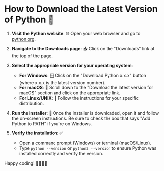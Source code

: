 # How to Download the Latest Version of Python 🐍

1. **Visit the Python website**: 🌐 Open your web browser and go to [python.org](https://www.python.org/).

2. **Navigate to the Downloads page**: 📥 Click on the "Downloads" link at the top of the page.

3. **Select the appropriate version for your operating system**:
    - **For Windows**: 🪟 Click on the "Download Python x.x.x" button (where x.x.x is the latest version number).
    - **For macOS**: 🍏 Scroll down to the "Download the latest version for macOS" section and click on the appropriate link.
    - **For Linux/UNIX**: 🐧 Follow the instructions for your specific distribution.

4. **Run the installer**: 🚀 Once the installer is downloaded, open it and follow the on-screen instructions. Be sure to check the box that says "Add Python to PATH" if you're on Windows.

5. **Verify the installation**: ✅
    - Open a command prompt (Windows) or terminal (macOS/Linux).
    - Type `python --version` or `python3 --version` to ensure Python was installed correctly and verify the version.

Happy coding! 👩‍💻👨‍💻
